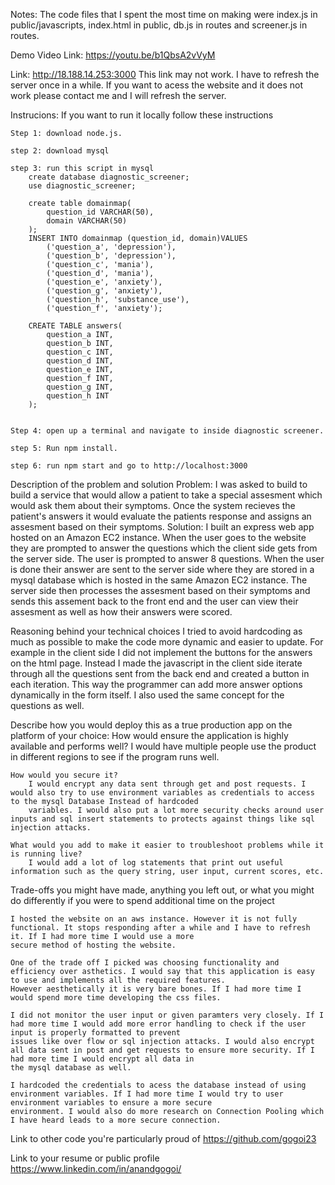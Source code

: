 Notes: The code files that I spent the most time on making were index.js in public/javascripts, index.html in public, db.js in routes and screener.js in routes. 

Demo Video Link: https://youtu.be/b1QbsA2vVyM

Link: http://18.188.14.253:3000
    This link may not work. I have to refresh the server once in a while. If you want to acess the website and it does not work please contact me and I will refresh the server. 

Instrucions: 
    If you want to run it locally follow these instructions 
    
    Step 1: download node.js.

    step 2: download mysql

    step 3: run this script in mysql
        create database diagnostic_screener;
        use diagnostic_screener;

        create table domainmap(
            question_id VARCHAR(50),
            domain VARCHAR(50)
        );
        INSERT INTO domainmap (question_id, domain)VALUES
            ('question_a', 'depression'),
            ('question_b', 'depression'),
            ('question_c', 'mania'),
            ('question_d', 'mania'),
            ('question_e', 'anxiety'),
            ('question_g', 'anxiety'),
            ('question_h', 'substance_use'),
            ('question_f', 'anxiety');
        
        CREATE TABLE answers(
            question_a INT,
            question_b INT,
            question_c INT,
            question_d INT,
            question_e INT,
            question_f INT,
            question_g INT,
            question_h INT
        );

    
    Step 4: open up a terminal and navigate to inside diagnostic screener.

    step 5: Run npm install.

    step 6: run npm start and go to http://localhost:3000  

Description of the problem and solution
    Problem:
        I was asked to build to build a service that would allow a patient 
        to take a special assesment which would ask them about their symptoms. Once 
        the system recieves the patient's answers it would evaluate the patients response and assigns an assesment based on their symptoms. 
    Solution:
        I built an express web app hosted on an Amazon EC2 instance. When the user goes to the website they are prompted to answer the questions which the client side gets from the
        server side. The user is prompted to answer 8 questions. 
        When the user is done their answer are sent to the server side where they are stored in a mysql database which is hosted in the same Amazon EC2 instance. The server side then
        processes the assesment based on their symptoms and sends this assement back to the front end and the user can view their assesment as well as how their answers were scored. 

Reasoning behind your technical choices
    I tried to avoid hardcoding as much as possible to make the code more dynamic and easier to update. For example in the client side I did not implement the buttons for the answers
    on the html page. Instead I made the javascript in the client side iterate through all the questions sent from the back end and created a button in each iteration. This way the
    programmer can add more answer options dynamically in the form itself. I also used the same concept for the questions as well. 

Describe how you would deploy this as a true production app on the platform of your choice:
    How would ensure the application is highly available and performs well?
        I would have multiple people use the product in different regions to see if the program runs well. 

    How would you secure it?
        I would encrypt any data sent through get and post requests. I would also try to use environment variables as credentials to access to the mysql Database Instead of hardcoded
        variables. I would also put a lot more security checks around user inputs and sql insert statements to protects against things like sql injection attacks.   

    What would you add to make it easier to troubleshoot problems while it is running live?
        I would add a lot of log statements that print out useful information such as the query string, user input, current scores, etc. 

Trade-offs you might have made, anything you left out, or what you might do differently if you were to spend additional time on the project
    
    I hosted the website on an aws instance. However it is not fully functional. It stops responding after a while and I have to refresh it. If I had more time I would use a more 
    secure method of hosting the website. 

    One of the trade off I picked was choosing functionality and efficiency over asthetics. I would say that this application is easy to use and implements all the required features.
    However aesthetically it is very bare bones. If I had more time I would spend more time developing the css files. 
    
    I did not monitor the user input or given paramters very closely. If I had more time I would add more error handling to check if the user input is properly formatted to prevent 
    issues like over flow or sql injection attacks. I would also encrypt all data sent in post and get requests to ensure more security. If I had more time I would encrypt all data in
    the mysql database as well.  
    
    I hardcoded the credentials to acess the database instead of using environment variables. If I had more time I would try to user environment variables to ensure a more secure 
    environment. I would also do more research on Connection Pooling which I have heard leads to a more secure connection. 

Link to other code you're particularly proud of
    https://github.com/gogoi23

Link to your resume or public profile
    https://www.linkedin.com/in/anandgogoi/


        
